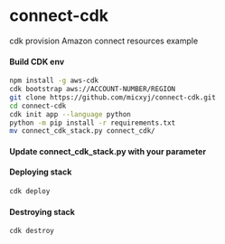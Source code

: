 # connect-cdk
cdk provision Amazon connect resources example

#### Build CDK env
```bash
npm install -g aws-cdk
cdk bootstrap aws://ACCOUNT-NUMBER/REGION
git clone https://github.com/micxyj/connect-cdk.git
cd connect-cdk
cdk init app --language python
python -m pip install -r requirements.txt
mv connect_cdk_stack.py connect_cdk/
```

#### Update connect_cdk_stack.py with your parameter

#### Deploying stack
```bash
cdk deploy
```

#### Destroying stack
```bash
cdk destroy
```
